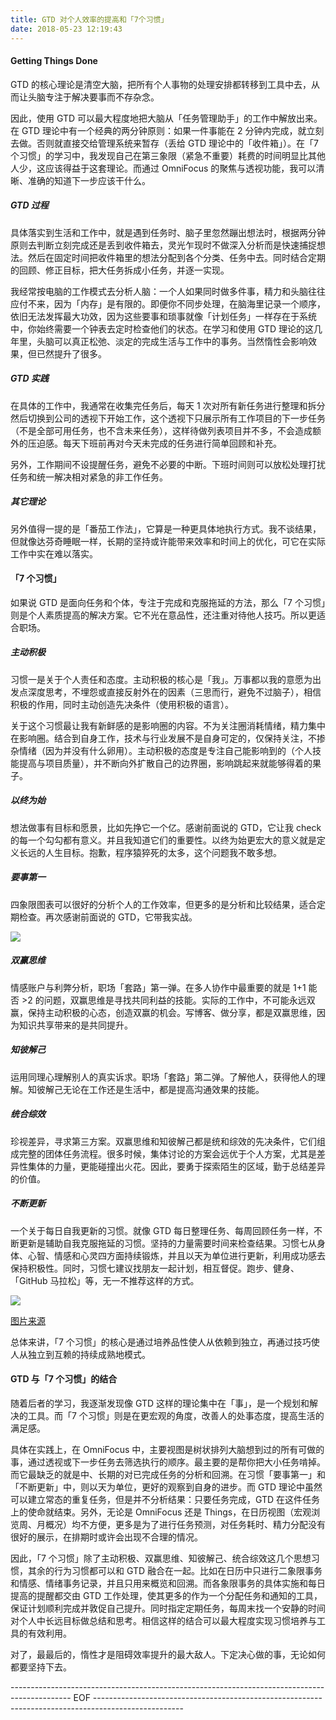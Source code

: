 ```yaml
---
title: GTD 对个人效率的提高和「7个习惯」
date: 2018-05-23 12:19:43
---
```

#### Getting Things Done
GTD 的核心理论是清空大脑，把所有个人事物的处理安排都转移到工具中去，从而让头脑专注于解决要事而不存杂念。

因此，使用 GTD 可以最大程度地把大脑从「任务管理助手」的工作中解放出来。在 GTD 理论中有一个经典的两分钟原则：如果一件事能在 2 分钟内完成，就立刻去做。否则就直接交给管理系统来暂存（丢给 GTD 理论中的「收件箱」）。在「7 个习惯」的学习中，我发现自己在第三象限（紧急不重要）耗费的时间明显比其他人少，这应该得益于这套理论。而通过 OmniFocus 的聚焦与透视功能，我可以清晰、准确的知道下一步应该干什么。

##### GTD 过程
具体落实到生活和工作中，就是遇到任务时、脑子里忽然蹦出想法时，根据两分钟原则去判断立刻完成还是丢到收件箱去，灵光乍现时不做深入分析而是快速捕捉想法。然后在固定时间把收件箱里的想法分配到各个分类、任务中去。同时结合定期的回顾、修正目标，把大任务拆成小任务，并逐一实现。

我经常按电脑的工作模式去分析人脑：一个人如果同时做多件事，精力和头脑往往应付不来，因为「内存」是有限的。即便你不同步处理，在脑海里记录一个顺序，依旧无法发挥最大功效，因为这些要事和琐事就像「计划任务」一样存在于系统中，你始终需要一个钟表去定时检查他们的状态。在学习和使用 GTD 理论的这几年里，头脑可以真正松弛、淡定的完成生活与工作中的事务。当然惰性会影响效果，但已然提升了很多。

##### GTD 实践
在具体的工作中，我通常在收集完任务后，每天 1 次对所有新任务进行整理和拆分然后切换到公司的透视下开始工作，这个透视下只展示所有工作项目的下一步任务（不是全部可用任务，也不含未来任务），这样待做列表项目并不多，不会造成额外的压迫感。每天下班前再对今天未完成的任务进行简单回顾和补充。

另外，工作期间不设提醒任务，避免不必要的中断。下班时间则可以放松处理打扰任务和统一解决相对紧急的非工作任务。

##### 其它理论
另外值得一提的是「番茄工作法」，它算是一种更具体地执行方式。我不谈结果，但就像达芬奇睡眠一样，长期的坚持或许能带来效率和时间上的优化，可它在实际工作中实在难以落实。

#### 「7 个习惯」
如果说 GTD 是面向任务和个体，专注于完成和克服拖延的方法，那么「7 个习惯」则是个人素质提高的解决方案。它不光在意品性，还注重对待他人技巧。所以更适合职场。

##### 主动积极
习惯一是关于个人责任和态度。主动积极的核心是「我」。万事都以我的意愿为出发点深度思考，不埋怨或直接反射外在的因素（三思而行，避免不过脑子），相信积极的作用，同时主动创造先决条件（使用积极的语言）。

关于这个习惯最让我有新鲜感的是影响圈的内容。不为关注圈消耗情绪，精力集中在影响圈。结合到自身工作，技术与行业发展不是自身可定的，仅保持关注，不掺杂情绪（因为并没有什么卵用）。主动积极的态度是专注自己能影响到的（个人技能提高与项目质量），并不断向外扩散自己的边界圈，影响跳起来就能够得着的果子。

##### 以终为始
想法做事有目标和愿景，比如先挣它一个亿。感谢前面说的 GTD，它让我 check 的每一个勾勾都有意义。并且我知道它们的重要性。以终为始更宏大的意义就是定义长远的人生目标。抱歉，程序猿猝死的太多，这个问题我不敢多想。

##### 要事第一
四象限图表可以很好的分析个人的工作效率，但更多的是分析和比较结果，适合定期检查。再次感谢前面说的 GTD，它带我实战。

![](https://i.imgur.com/ygXfgLP.png)

##### 双赢思维
情感账户与利弊分析，职场「套路」第一弹。在多人协作中最重要的就是 1+1 能否 >2 的问题，双赢思维是寻找共同利益的技能。实际的工作中，不可能永远双赢，保持主动积极的心态，创造双赢的机会。写博客、做分享，都是双赢思维，因为知识共享带来的是共同提升。

##### 知彼解己
运用同理心理解别人的真实诉求。职场「套路」第二弹。了解他人，获得他人的理解。知彼解己无论在工作还是生活中，都是提高沟通效果的技能。

##### 统合综效
珍视差异，寻求第三方案。双赢思维和知彼解己都是统和综效的先决条件，它们组成完整的团体任务流程。很多时候，集体讨论的方案会远优于个人方案，尤其是差异性集体的力量，更能碰撞出火花。因此，要勇于探索陌生的区域，勤于总结差异的价值。

##### 不断更新
一个关于每日自我更新的习惯。就像 GTD 每日整理任务、每周回顾任务一样，不断更新是辅助自我克服拖延的习惯。坚持的力量需要时间来检查结果。习惯七从身体、心智、情感和心灵四方面持续锻炼，并且以天为单位进行更新，利用成功感去保持积极性。同时，习惯七建议找朋友一起计划，相互督促。跑步、健身、「GitHub 马拉松」等，无一不推荐这样的方式。

![](https://i.imgur.com/IpCTOMd.png)

[图片来源](https://www.jianshu.com/p/614df9a7a582)

总体来讲，「7 个习惯」的核心是通过培养品性使人从依赖到独立，再通过技巧使人从独立到互赖的持续成熟地模式。

#### GTD 与「7 个习惯」的结合
随着后者的学习，我逐渐发现像 GTD 这样的理论集中在「事」，是一个规划和解决的工具。而「7 个习惯」则是在更宏观的角度，改善人的处事态度，提高生活的满足感。

具体在实践上，在 OmniFocus 中，主要视图是树状排列大脑想到过的所有可做的事，通过透视或下一步任务去筛选执行的顺序。最主要的是帮你把大小任务啃掉。而它最缺乏的就是中、长期的对已完成任务的分析和回溯。在习惯「要事第一」和「不断更新」中，则以天为单位，更好的观察到自身的进步。而 GTD 理论中虽然可以建立常态的重复任务，但是并不分析结果：只要任务完成，GTD 在这件任务上的使命就结束。另外，无论是 OmniFocus 还是 Things，在日历视图（宏观浏览周、月概况）均不方便，更多是为了进行任务预测，对任务耗时、精力分配没有很好的展示，在排期时或许会出现不合理的情况。

因此，「7 个习惯」除了主动积极、双赢思维、知彼解己、统合综效这几个思想习惯，其余的行为习惯都可以和 GTD 融合在一起。比如在日历中只进行二象限事务和情感、情绪事务记录，并且只用来概览和回溯。而各象限事务的具体实施和每日提高的提醒都交由 GTD 工作处理，使其更多的作为一个分配任务和通知的工具，保证计划顺利完成并敦促自己提升。同时指定定期任务，每周末找一个安静的时间对个人中长远目标做总结和思考。相信这样的结合可以最大程度实现习惯培养与工具的有效利用。

对了，最最后的，惰性才是阻碍效率提升的最大敌人。下定决心做的事，无论如何都要坚持下去。

--------------------------------------------------------------------------------------------- EOF ----------------------------------------------------------------------------------------------------
